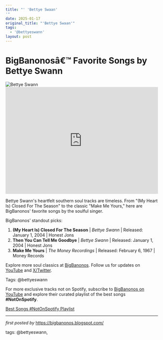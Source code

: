 ```yaml
---
title: "' 'Bettye Swaan'
'"
date: 2025-01-17
original_title: "'Bettye Swaan'"
tags:
  - '@bettyeswann'
layout: post
---
```

<!-- Title of the Post -->
<h1 >BigBanonosâ€™ Favorite Songs by Bettye Swann</h1> <!-- Featured Image -->
<div > <img src="https://i.scdn.co/image/89075f762c28dc8179c71217b1b989ef2cb7914c" alt="Bettye Swann">
</div> <!-- Spotify Embed -->
<div > <iframe src="https://open.spotify.com/embed/playlist/5uReqKBQsueteb7zq0LbAv?utm_source=generator" width="100%" height="352" frameBorder="0" allowfullscreen="" allow="autoplay; clipboard-write; encrypted-media; fullscreen; picture-in-picture" loading="lazy"></iframe>
</div> <!-- Introductory Text -->
<p >Bettye Swann's heartfelt southern soul tracks are timeless. From "(My Heart Is) Closed For The Season" to the classic "Make Me Yours," here are BigBanonos' favorite songs by the soulful singer.</p> <!-- Song Highlights -->
<div > <p>BigBanonos' standout picks:</p> <ol> <li><strong>(My Heart Is) Closed For The Season</strong> | <em>Bettye Swann</em> | Released: January 1, 2004 | Honest Jons</li> <li><strong>Then You Can Tell Me Goodbye</strong> | <em>Bettye Swann</em> | Released: January 1, 2004 | Honest Jons</li> <li><strong>Make Me Yours</strong> | <em>The Money Recordings</em> | Released: February 6, 1967 | Money Records</li> </ol>
</div> <!-- Footer Links -->
<div > <p>Explore more soul classics at <a href="https://bigbanonos.blogspot.com/" target="_blank">BigBanonos</a>. Follow us for updates on <a href="https://www.youtube.com/@BigBanonos" target="_blank">YouTube</a> and <a href="https://x.com/bigbanonos" target="_blank">X/Twitter</a>.</p>
</div> <!-- Tags -->
<p >Tags: @bettyeswann</p>


<!--Subscribe and Playlist Links-->
<div>
    <p>For more exclusive tracks not on Spotify, subscribe to <a href="https://www.youtube.com/@BigBanonos" target="_blank">BigBanonos on YouTube</a> and explore their curated playlist of the best songs <strong>#NotOnSpotify</strong>.</p>
    <p><a href="https://www.youtube.com/playlist?list=PLtuNtuTatqI0kFahUCbtbfenC_ET5O_tr" target="_blank">Best Songs #NotOnSpotify Playlist<br /></a></p></div>

<hr />

<p><em>first posted by</em> <a href="https://bigbanonos.blogspot.com/" rel="noopener" target="_new">https://bigbanonos.blogspot.com/</a></p>

<p>tags: @bettyeswann,</p>
